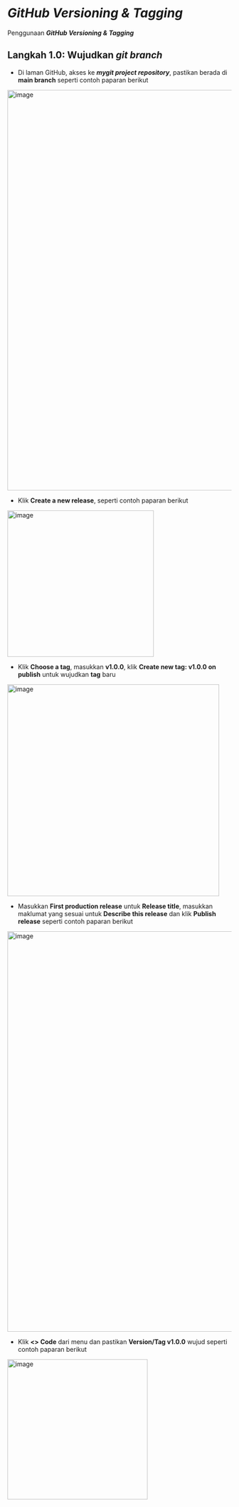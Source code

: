 # *GitHub Versioning & Tagging*
Penggunaan ***GitHub Versioning & Tagging***

## Langkah 1.0: Wujudkan *git branch*

* Di laman GitHub, akses ke ***mygit project repository***, pastikan berada di **main branch** seperti contoh paparan berikut

<img width="900" alt="image" src="https://user-images.githubusercontent.com/99636296/194245896-55d80ca7-bf18-4f0c-aa30-58b2a55c5d09.png">

* Klik **Create a new release**, seperti contoh paparan berikut

<img width="329" alt="image" src="https://user-images.githubusercontent.com/99636296/194246071-46cf916b-aeb0-4ce2-85b9-42488fcead88.png">

* Klik **Choose a tag**, masukkan **v1.0.0**, klik **Create new tag: v1.0.0 on publish** untuk wujudkan **tag** baru

<img width="476" alt="image" src="https://user-images.githubusercontent.com/99636296/194246411-7652ac83-1020-4352-8607-59c541d588d1.png">

* Masukkan **First production release** untuk **Release title**, masukkan maklumat yang sesuai untuk **Describe this release** dan klik **Publish release** seperti contoh paparan berikut

<img width="900" alt="image" src="https://user-images.githubusercontent.com/99636296/194247532-d4fff523-c559-4221-98db-76e6baca8a0d.png">

* Klik **<> Code** dari menu dan pastikan **Version/Tag v1.0.0** wujud seperti contoh paparan berikut

<img width="315" alt="image" src="https://user-images.githubusercontent.com/99636296/194248229-698f8b24-9c7a-4112-b48b-bf2d6b25f372.png">
